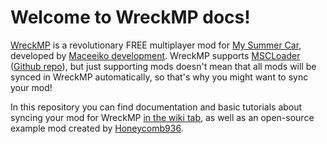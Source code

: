 # Welcome to WreckMP docs!

[WreckMP](https://www.nexusmods.com/mysummercar/mods/5271) is a revolutionary FREE multiplayer mod for [My Summer Car](https://store.steampowered.com/app/516750/My_Summer_Car/), developed by [Maceeiko development](https://discord.gg/pnnGCdSza5). 
WreckMP supports [MSCLoader](https://www.nexusmods.com/mysummercar/mods/147) ([Github repo](https://github.com/piotrulos/MSCModLoader)), but just supporting mods doesn't mean that all mods will be synced in WreckMP automatically, so that's why you might want to sync your mod!

In this repository you can find documentation and basic tutorials about syncing your mod for WreckMP [in the wiki tab](https://github.com/maceeikodev/WreckMP-Docs/wiki), as well as an open-source example mod created by [Honeycomb936](https://github.com/Moritz448).
